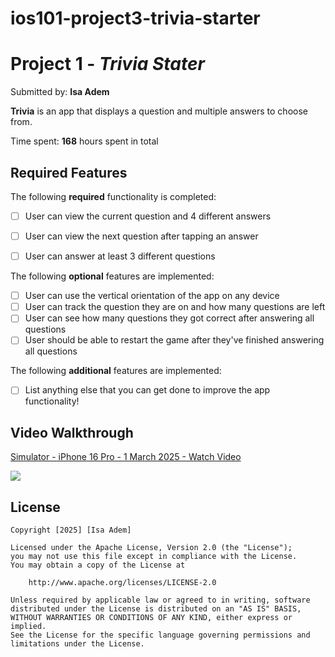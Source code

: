 # ios101-project3-trivia-starter
# Project 1 - *Trivia Stater*

Submitted by: **Isa Adem**

**Trivia** is an app that displays a question and multiple answers to choose from.  

Time spent: **168** hours spent in total

## Required Features

The following **required** functionality is completed:

- [ ] User can view the current question and 4 different answers
- [ ] User can view the next question after tapping an answer
- [ ] User can answer at least 3 different questions


The following **optional** features are implemented:

- [ ] User can use the vertical orientation of the app on any device
- [ ] User can track the question they are on and how many questions are left
- [ ] User can see how many questions they got correct after answering all questions
- [ ] User should be able to restart the game after they've finished answering all questions

The following **additional** features are implemented:

- [ ] List anything else that you can get done to improve the app functionality!

## Video Walkthrough
<div>
    <a href="https://www.loom.com/share/a2b5a57397aa40a398a9576352ec0be7">
      <p>Simulator - iPhone 16 Pro - 1 March 2025 - Watch Video</p>
    </a>
    <a href="https://www.loom.com/share/a2b5a57397aa40a398a9576352ec0be7">
      <img style="max-width:300px;" src="https://cdn.loom.com/sessions/thumbnails/a2b5a57397aa40a398a9576352ec0be7-3c8048c248a9d47c-full-play.gif">
    </a>
  </div>

  ## License

    Copyright [2025] [Isa Adem]

    Licensed under the Apache License, Version 2.0 (the "License");
    you may not use this file except in compliance with the License.
    You may obtain a copy of the License at

        http://www.apache.org/licenses/LICENSE-2.0

    Unless required by applicable law or agreed to in writing, software
    distributed under the License is distributed on an "AS IS" BASIS,
    WITHOUT WARRANTIES OR CONDITIONS OF ANY KIND, either express or implied.
    See the License for the specific language governing permissions and
    limitations under the License.

